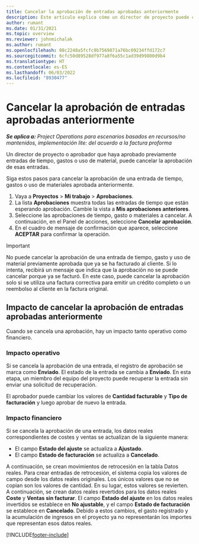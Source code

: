 ```yaml
---
title: Cancelar la aprobación de entradas aprobadas anteriormente
description: Este artículo explica cómo un director de proyecto puede cancelar la aprobación de entradas de tiempo, gastos o uso de material previamente aprobadas.
author: rumant
ms.date: 01/31/2021
ms.topic: overview
ms.reviewer: johnmichalak
ms.author: rumant
ms.openlocfilehash: 08c2248a5fcfc9b7569871a76bc09234ffd172c7
ms.sourcegitcommit: 6cfc50d89528df977a8f6a55c1ad39d99800d9b4
ms.translationtype: HT
ms.contentlocale: es-ES
ms.lasthandoff: 06/03/2022
ms.locfileid: "8930477"
---
```

# <a name="cancel-the-approval-of-previously-approved-entries"></a>Cancelar la aprobación de entradas aprobadas anteriormente

_**Se aplica a:** Project Operations para escenarios basados en recursos/no mantenidos, implementación lite: del acuerdo a la factura proforma_

Un director de proyecto o aprobador que haya aprobado previamente entradas de tiempo, gastos o uso de material, puede cancelar la aprobación de esas entradas. 

Siga estos pasos para cancelar la aprobación de una entrada de tiempo, gastos o uso de materiales aprobada anteriormente.

1. Vaya a **Proyectos** \> **Mi trabajo** \> **Aprobaciones**.
2. La lista **Aprobaciones** muestra todas las entradas de tiempo que están esperando aprobación. Cambie la vista a **Mis aprobaciones anteriores**.
3. Seleccione las aprobaciones de tiempo, gasto o materiales a cancelar. A continuación, en el Panel de acciones, seleccione **Cancelar aprobación**.
4. En el cuadro de mensaje de confirmación que aparece, seleccione **ACEPTAR** para confirmar la operación.

> [!IMPORTANT]
> No puede cancelar la aprobación de una entrada de tiempo, gasto y uso de material previamente aprobada que ya se ha facturado al cliente. Si lo intenta, recibirá un mensaje que indica que la aprobación no se puede cancelar porque ya se facturó. En este caso, puede cancelar la aprobación solo si se utiliza una factura correctiva para emitir un crédito completo o un reembolso al cliente en la factura original.

## <a name="impact-of-canceling-the-approval-of-a-previously-approved-entry"></a>Impacto de cancelar la aprobación de entradas aprobadas anteriormente

Cuando se cancela una aprobación, hay un impacto tanto operativo como financiero.

### <a name="operational-impact"></a>Impacto operativo

Si se cancela la aprobación de una entrada, el registro de aprobación se marca como **Enviado**. El estado de la entrada se cambia a **Enviado**. En esta etapa, un miembro del equipo del proyecto puede recuperar la entrada sin enviar una solicitud de recuperación.

El aprobador puede cambiar los valores de **Cantidad facturable** y **Tipo de facturación** y luego aprobar de nuevo la entrada.

### <a name="financial-impact"></a>Impacto financiero

Si se cancela la aprobación de una entrada, los datos reales correspondientes de costes y ventas se actualizan de la siguiente manera:

- El campo **Estado del ajuste** se actualiza a **Ajustado**.
- El campo **Estado de facturación** se actualiza a **Cancelado**.

A continuación, se crean movimientos de retrocesión en la tabla Datos reales. Para crear entradas de retrocesión, el sistema copia los valores de campo desde los datos reales originales. Los únicos valores que no se copian son los valores de cantidad. En su lugar, estos valores se revierten. A continuación, se crean datos reales revertidos para los datos reales **Coste** y **Ventas sin facturar**. El campo **Estado del ajuste** en los datos reales invertidos se establece en **No ajustable**, y el campo **Estado de facturación** se establece en **Cancelado**. Debido a estos cambios, el gasto registrado y la acumulación de ingresos en el proyecto ya no representarán los importes que representan esos datos reales.

[!INCLUDE[footer-include](../includes/footer-banner.md)]

